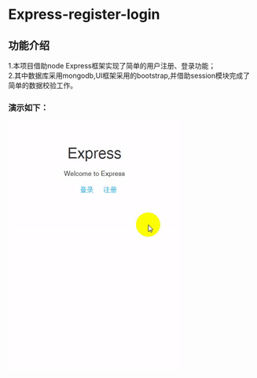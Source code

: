 # Express-register-login</br>
## 功能介绍</br>
1.本项目借助node Express框架实现了简单的用户注册、登录功能；</br>
2.其中数据库采用mongodb,UI框架采用的bootstrap,并借助session模块完成了简单的数据校验工作。</br>
### 演示如下：</br>
![image](https://github.com/waltze/Express-register-login/blob/master/public/images/ExpressLogin.gif)


